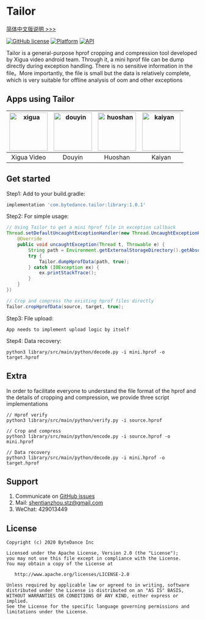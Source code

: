 # Tailor

[简体中文版说明 >>>](/README_cn.md)

[![GitHub license](https://img.shields.io/badge/license-Apache--2.0-brightgreen.svg)](https://github.com/bytedance/tailor/blob/master/LICENSE)
[![Platform](https://img.shields.io/badge/Platform-Android-brightgreen.svg)](https://developer.android.com)
[![API](https://img.shields.io/badge/api-14%2B-green)](https://developer.android.com/about/dashboards)

Tailor is a general-purpose hprof cropping and compression tool developed by Xigua video android
team. Through it, a mini hprof file can be dump directly during exception handling. There is no
sensitive information in the file。More importantly, the file is small but the data is relatively
complete, which is very suitable for offline analysis of oom and other exceptions

## Apps using Tailor

| <img src="images/xigua.png" alt="xigua" width="100"/> | <img src="images/douyin.png" alt="douyin" width="100"/> | <img src="images/huoshan.png" alt="huoshan" width="100"/> | <img src="images/kaiyan.png" alt="kaiyan" width="100"/>
|:-----------:|:-------:|:-------:|:-------:|
| Xigua Video | Douyin  | Huoshan | Kaiyan  |

## Get started

Step1: Add to your build.gradle:
```gradle
implementation 'com.bytedance.tailor:library:1.0.1'
```

Step2: For simple usage:

```java
// Using Tailor to get a mini hprof file in exception callback
Thread.setDefaultUncaughtExceptionHandler(new Thread.UncaughtExceptionHandler() {
    @Override
    public void uncaughtException(Thread t, Throwable e) {
        String path = Environment.getExternalStorageDirectory().getAbsolutePath() + File.separator + "mini.hprof";
        try {
            Tailor.dumpHprofData(path, true);
        } catch (IOException ex) {
            ex.printStackTrace();
        }
    }
})
```

```Java
// Crop and compress the existing hprof files directly
Tailor.cropHprofData(source, target, true);
```

Step3: File upload:
```shell
App needs to implement upload logic by itself
```

Step4: Data recovery:
```shell
python3 library/src/main/python/decode.py -i mini.hprof -o target.hprof
```

## Extra

In order to facilitate everyone to understand the file format of the hprof and the details of cropping
and compression, we provide three script implementations

```shell
// Hprof verify
python3 library/src/main/python/verify.py -i source.hprof

// Crop and compress
python3 library/src/main/python/encode.py -i source.hprof -o mini.hprof

// Data recovery
python3 library/src/main/python/decode.py -i mini.hprof -o target.hprof
```
## Support

1. Communicate on [GitHub issues](https://github.com/bytedance/tailor/issues)
2. Mail: <a href="mailto:shentianzhou.stz@gmail.com">shentianzhou.stz@gmail.com</a>
3. WeChat: 429013449

## License
~~~
Copyright (c) 2020 ByteDance Inc

Licensed under the Apache License, Version 2.0 (the "License");
you may not use this file except in compliance with the License.
You may obtain a copy of the License at

   http://www.apache.org/licenses/LICENSE-2.0

Unless required by applicable law or agreed to in writing, software
distributed under the License is distributed on an "AS IS" BASIS,
WITHOUT WARRANTIES OR CONDITIONS OF ANY KIND, either express or implied.
See the License for the specific language governing permissions and
limitations under the License.
~~~